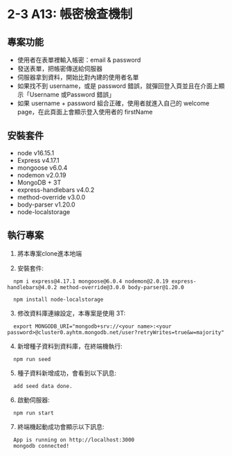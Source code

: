 # 2-3 A13: 帳密檢查機制

## 專案功能
* 使用者在表單裡輸入帳密：email & password
* 發送表單，把帳密傳送給伺服器
* 伺服器拿到資料，開始比對內建的使用者名單
* 如果找不到 username，或是 password 錯誤，就彈回登入頁並且在介面上顯示「Username 或Password 錯誤」
* 如果 username + password 組合正確，使用者就進入自己的 welcome page，在此頁面上會顯示登入使用者的 firstName

## 安裝套件
* node v16.15.1
* Express v4.17.1
* mongoose v6.0.4
* nodemon v2.0.19
* MongoDB + 3T
* express-handlebars v4.0.2
* method-override v3.0.0
* body-parser v1.20.0
* node-localstorage

## 執行專案
1. 將本專案clone進本地端

2. 安裝套件:
```shell
  npm i express@4.17.1 mongoose@6.0.4 nodemon@2.0.19 express-handlebars@4.0.2 method-override@3.0.0 body-parser@1.20.0

  npm install node-localstorage
```

3. 修改資料庫連線設定，本專案是使用 3T:
```shell
  export MONGODB_URI="mongodb+srv://<your name>:<your password>@cluster0.ayhtm.mongodb.net/user?retryWrites=true&w=majority"
```

4. 新增種子資料到資料庫，在終端機執行:
  ```shell
    npm run seed
  ```

5. 種子資料新增成功，會看到以下訊息:
  ```shell
    add seed data done.
  ```

6. 啟動伺服器:
```shell
  npm run start
```

7. 終端機起動成功會顯示以下訊息:
```shell
  App is running on http://localhost:3000 
  mongodb connected!
```